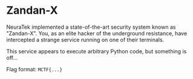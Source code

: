 # Zandan-X

NeuraTek implemented a state-of-the-art security system known as "Zandan-X". You, as an elite hacker of the underground resistance, have intercepted a strange service running on one of their terminals.

This service appears to execute arbitrary Python code, but something is off...

Flag format: `MCTF{...}`
